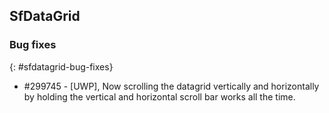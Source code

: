 ## SfDataGrid

### Bug fixes
{: #sfdatagrid-bug-fixes}

* \#299745 - [UWP], Now scrolling the datagrid vertically and horizontally by holding the vertical and horizontal scroll bar works all the time.

